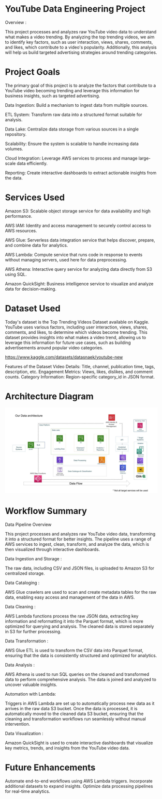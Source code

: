 # YouTube Data Engineering Project
Overview :

This project processes and analyzes raw YouTube video data to understand what makes a video trending. By analyzing the top trending videos, we aim to identify key factors, such as user interaction, views, shares, comments, and likes, which contribute to a video's popularity. Additionally, this analysis will help us build targeted advertising strategies around trending categories.

# Project Goals

The primary goal of this project is to analyze the factors that contribute to a YouTube video becoming trending and leverage this information for business insights, such as targeted advertising.

Data Ingestion: Build a mechanism to ingest data from multiple sources.

ETL System: Transform raw data into a structured format suitable for analysis.

Data Lake: Centralize data storage from various sources in a single repository.

Scalability: Ensure the system is scalable to handle increasing data volumes.

Cloud Integration: Leverage AWS services to process and manage large-scale data efficiently.

Reporting: Create interactive dashboards to extract actionable insights from the data.


# Services Used

Amazon S3: Scalable object storage service for data availability and high performance.

AWS IAM: Identity and access management to securely control access to AWS resources.

AWS Glue: Serverless data integration service that helps discover, prepare, and combine data for analytics.

AWS Lambda: Compute service that runs code in response to events without managing servers, used here for data preprocessing.

AWS Athena: Interactive query service for analyzing data directly from S3 using SQL.

Amazon QuickSight: Business intelligence service to visualize and analyze data for decision-making.

# Dataset Used

Today's dataset is the Top Trending Videos Dataset available on Kaggle. YouTube uses various factors, including user interaction, views, shares, comments, and likes, to determine which videos become trending. This dataset provides insights into what makes a video trend, allowing us to leverage this information for future use cases, such as building advertisements around popular video categories.

https://www.kaggle.com/datasets/datasnaek/youtube-new

Features of the Dataset
Video Details: Title, channel, publication time, tags, description, etc.
Engagement Metrics: Views, likes, dislikes, and comment counts.
Category Information: Region-specific category_id in JSON format.

# Architecture Diagram
![Architecture Diagram](./architecture.jpeg)

# Workflow Summary

Data Pipeline Overview

This project processes and analyzes raw YouTube video data, transforming it into a structured format for better insights. The pipeline uses a range of AWS services to ingest, clean, transform, and analyze the data, which is then visualized through interactive dashboards.

Data Ingestion and Storage :

The raw data, including CSV and JSON files, is uploaded to Amazon S3 for centralized storage.

Data Cataloging : 

AWS Glue crawlers are used to scan and create metadata tables for the raw data, enabling easy access and management of the data in AWS.

Data Cleaning :

AWS Lambda functions process the raw JSON data, extracting key information and reformatting it into the Parquet format, which is more optimized for querying and analysis. The cleaned data is stored separately in S3 for further processing.

Data Transformation :

AWS Glue ETL is used to transform the CSV data into Parquet format, ensuring that the data is consistently structured and optimized for analytics.

Data Analysis : 

AWS Athena is used to run SQL queries on the cleaned and transformed data to perform comprehensive analysis. The data is joined and analyzed to uncover valuable insights.

Automation with Lambda: 

Triggers in AWS Lambda are set up to automatically process new data as it arrives in the raw data S3 bucket. Once the data is processed, it is automatically moved to the cleaned data S3 bucket, ensuring that the cleaning and transformation workflows run seamlessly without manual intervention.

Data Visualization :

Amazon QuickSight is used to create interactive dashboards that visualize key metrics, trends, and insights from the YouTube video data.

# Future Enhancements
Automate end-to-end workflows using AWS Lambda triggers.
Incorporate additional datasets to expand insights.
Optimize data processing pipelines for real-time analytics.
